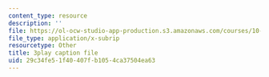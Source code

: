 ```yaml
---
content_type: resource
description: ''
file: https://ol-ocw-studio-app-production.s3.amazonaws.com/courses/10-34-numerical-methods-applied-to-chemical-engineering-fall-2015/29c34fe51f40407fb1054ca37504ea63_u72VF_VDp2k.srt
file_type: application/x-subrip
resourcetype: Other
title: 3play caption file
uid: 29c34fe5-1f40-407f-b105-4ca37504ea63
---
```

